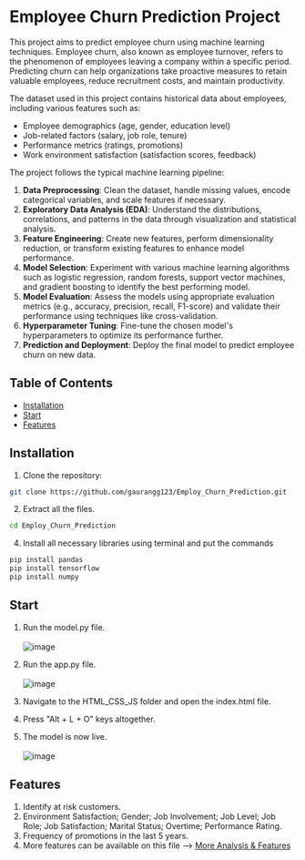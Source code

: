 # Employee Churn Prediction Project

This project aims to predict employee churn using machine learning techniques. Employee churn, also known as employee turnover, refers to the phenomenon of employees leaving a company within a specific period. Predicting churn can help organizations take proactive measures to retain valuable employees, reduce recruitment costs, and maintain productivity.

The dataset used in this project contains historical data about employees, including various features such as:
- Employee demographics (age, gender, education level)
- Job-related factors (salary, job role, tenure)
- Performance metrics (ratings, promotions)
- Work environment satisfaction (satisfaction scores, feedback)

The project follows the typical machine learning pipeline:
1. **Data Preprocessing**: Clean the dataset, handle missing values, encode categorical variables, and scale features if necessary.
2. **Exploratory Data Analysis (EDA)**: Understand the distributions, correlations, and patterns in the data through visualization and statistical analysis.
3. **Feature Engineering**: Create new features, perform dimensionality reduction, or transform existing features to enhance model performance.
4. **Model Selection**: Experiment with various machine learning algorithms such as logistic regression, random forests, support vector machines, and gradient boosting to identify the best performing model.
5. **Model Evaluation**: Assess the models using appropriate evaluation metrics (e.g., accuracy, precision, recall, F1-score) and validate their performance using techniques like cross-validation.
6. **Hyperparameter Tuning**: Fine-tune the chosen model's hyperparameters to optimize its performance further.
7. **Prediction and Deployment**: Deploy the final model to predict employee churn on new data.
   
## Table of Contents
- [Installation](#installation)
- [Start](#start)
- [Features](#features)

## Installation

1. Clone the repository:

```bash
git clone https://github.com/gaurangg123/Employ_Churn_Prediction.git
```

2. Extract all the files.

```bash
cd Employ_Churn_Prediction
```
   
4. Install all  necessary libraries using terminal and put the commands

```bash
pip install pandas
pip install tensorflow
pip install numpy
```

## Start 

1. Run the model.py file.
   <br>
   <br>
  ![image](https://github.com/gaurangg123/Employ_Churn_Prediction/assets/98259190/1390f541-91ee-4ac4-a654-414e609af261)
   <br>
   
3. Run the app.py file.
   <br>
   <br>
  ![image](https://github.com/gaurangg123/Employ_Churn_Prediction/assets/98259190/e2c59c19-263b-491b-ade4-f0ad0db7ef85)
   <br>
   
4. Navigate to the HTML_CSS_JS folder and open the index.html file.

5. Press "Alt + L + O" keys altogether.

6. The model is now live.
   <br>
   <br>
   ![image](https://github.com/gaurangg123/Employ_Churn_Prediction/assets/98259190/2b86cffd-b2d9-4940-9c10-7a39bb4b857f)

## Features

1. Identify at risk customers.
2. Environment Satisfaction; Gender; Job Involvement; Job Level; Job Role; Job Satisfaction; Marital Status; Overtime; Performance Rating.
3. Frequency of promotions in the last 5 years.
4. More features can be available on this file --> <a href="analysis.ipynb">More Analysis & Features</a>
